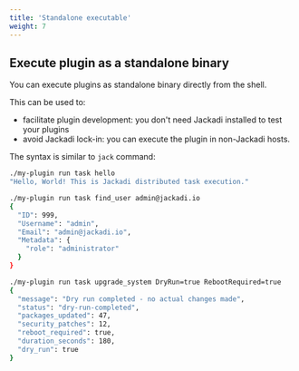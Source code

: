 ```yaml
---
title: 'Standalone executable'
weight: 7
---
```


## Execute plugin as a standalone binary

You can execute plugins as standalone binary directly from the shell.

This can be used to:
- facilitate plugin development: you don't need Jackadi installed to test your plugins
- avoid Jackadi lock-in: you can execute the plugin in non-Jackadi hosts.

The syntax is similar to `jack` command:

```sh {filename="simple task"}
./my-plugin run task hello
"Hello, World! This is Jackadi distributed task execution."
```

```sh {filename="task with arg"}
./my-plugin run task find_user admin@jackadi.io
{
  "ID": 999,
  "Username": "admin",
  "Email": "admin@jackadi.io",
  "Metadata": {
    "role": "administrator"
  }
}
```

```sh {filename="task with options"}
./my-plugin run task upgrade_system DryRun=true RebootRequired=true
{
  "message": "Dry run completed - no actual changes made",
  "status": "dry-run-completed",
  "packages_updated": 47,
  "security_patches": 12,
  "reboot_required": true,
  "duration_seconds": 180,
  "dry_run": true
}
```